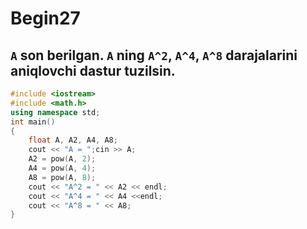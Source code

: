 # Begin27
## `A` son berilgan. `A` ning `A^2`, `A^4`, `A^8` darajalarini aniqlovchi dastur tuzilsin.
```cpp
#include <iostream>
#include <math.h>
using namespace std;
int main()
{
    float A, A2, A4, A8;
    cout << "A = ";cin >> A;
    A2 = pow(A, 2);
    A4 = pow(A, 4);
    A8 = pow(A, 8);
    cout << "A^2 = " << A2 << endl;
    cout << "A^4 = " << A4 <<endl;
    cout << "A^8 = " << A8;
}
```

